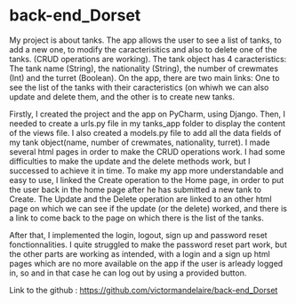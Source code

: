 # back-end_Dorset

My project is about tanks.
The app allows the user to see a list of tanks, to add a new one, to modify the caracterisitics and also to delete one of the tanks. (CRUD operations are working).
The tank object has 4 caracteristics: The tank name (String), the nationality (String), the number of crewmates (Int) and the turret (Boolean).
On the app, there are two main links: One to see the list of the tanks with their caracteristics (on whiwh we
can also update and delete them, and the other is to create new tanks.

Firstly, I created the project and the app on PyCharm, using Django. 
Then, I needed to create a urls.py file in my tanks_app folder to display the content of the views file.
I also created a models.py file to add all the data fields of my tank object(name, number of crewmates, nationality, turret).
I made several html pages in order to make the CRUD operations work.
I had some difficulties to make the update and the delete methods work, but I successed to achieve it in time.
To make my app more understandable and easy to use, I linked the Create operation to the Home page,
in order to put the user back in the home page after he has submitted a new tank to Create.
The Update and the Delete operation are linked to an other html page on which we can see if the update (or the delete) worked,
and there is a link to come back to the page on which there is the list of the tanks.

After that, I implemented the login, logout, sign up and password reset fonctionnalities. I quite struggled to make the password reset part work, but the other parts are working as intended, with a login and a sign up html pages which are no more available on the app if the user is arleady logged in, so and in that case he can log out by using a provided button.

Link to the github : https://github.com/victormandelaire/back-end_Dorset
